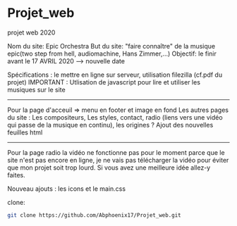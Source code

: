 # Projet_web
 projet web 2020
  
  Nom du site: Epic Orchestra 
  But du site: "faire connaître" de la musique epic(two step from hell, audiomachine, Hans Zimmer,...) 
  Objectif: le finir avant le 17 AVRIL 2020 --> nouvelle date 
  
  Spécifications : le mettre en ligne sur serveur, utilisation filezilla (cf.pdf du projet)
                IMPORTANT : Utlisation de javascript pour lire et utiliser les musiques sur le site


_______________________________________________________________________________________________________

Pour la page d'acceuil => menu en footer et image en fond 
Les autres pages du site : Les compositeurs, Les styles, contact, radio (liens vers une vidéo qui passe de la musique en continu), les origines ?
Ajout des nouvelles feuilles html

_______________________________________________________________________________________________________

Pour la page radio la vidéo ne fonctionne pas pour le moment parce que le site n'est pas encore en ligne, je ne vais pas télécharger 
la vidéo pour éviter que mon projet soit trop lourd. Si vous avez une meilleure idée allez-y faites.

Nouveau ajouts : les icons et le main.css

clone: 
```bash
git clone https://github.com/Abphoenix17/Projet_web.git
```

